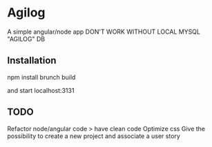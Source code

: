 # Agilog
A simple angular/node app
DON'T WORK WITHOUT LOCAL MYSQL "AGILOG" DB
## Installation
npm install
brunch build

and start localhost:3131

## TODO
Refactor node/angular code > have clean code
Optimize css
Give the possibility to create a new project and associate a user story